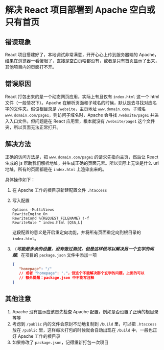 # 解决 React 项目部署到 Apache 空白或只有首页

## 错误现象

React 项目搭建好了，本地调试非常满意，开开心心上传到服务器端的 Apache，结果在浏览器一看傻眼了，直接是空白页啥都没有，或者是只有首页显示了出来，其他项目内的页面打不开。

## 错误原因

React 打包出来的是一个动态网页应用，实际上有且仅有 `index.html` 这一个 html 文件（一般情况下）。Apache 在解析页面和子域名的时候，默认是去寻找对应名字的文件夹。假设根目录是 `/website`，主页地址 `www.domain.com`，子域名 `www.domain.com/page1`，则访问子域名时，Apache 会寻找 `/website/page1` 并进入入口文件。但问题是在 React 应用里，根本就没有 `/website/page1` 这个文件夹，所以页面无法正常打开。

## 解决方法

正确的访问方法是，把 `www.domain.com/page1` 的请求先指向主页，然后让 React 生成的 js 帮助我们解析地址，并生成正确的页面元素。所以实际上无论是什么 url 地址，所有的页面都是在 `index.html` 上渲染出来的。

具体操作如下：

1. 在 Apache 工作的根目录新建配置文件 `.htaccess`
2. 写入配置

   ```config
   Options -MultiViews
   RewriteEngine On
   RewriteCond %{REQUEST_FILENAME} !-f
   RewriteRule ^ index.html [QSA,L]
   ```

   这段配置的意义是开启重定向功能，并将所有页面重定向到根目录的 `index.html`。
3. （***可能是多余的设置，没有做过测试，但是这样做可以解决另一个玄学的问题***）在项目的 `package.json` 文件中添加一项

   ```json
   {
      "homepage": "/"
      // 或者 "homepage": "."，但这个不能解决那个玄学的问题，上面的可以
      // 额外提醒：package.json 中不能写注释
   }
   ```

## 其他注意

1. Apache 没有显示应该首先检查 Apache 配置，例如是否设置了正确的根目录等等
2. 考虑到 `/public` 内的文件会原封不动地复制到 `/build` 里，可以把 `.htaccess` 放在 `/public` 里，这样每次打包的时候就会自动出现在 `/build` 中，一般也正好 Apache 工作的根目录
3. 如果修改了 `package.json`，记得重新打包一次项目
